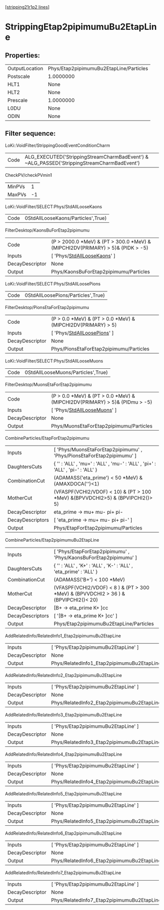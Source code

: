 [[stripping21r1p2 lines]](./stripping21r1p2-index)

# StrippingEtap2pipimumuBu2EtapLine

## Properties:

|                |                                         |
|----------------|-----------------------------------------|
| OutputLocation | Phys/Etap2pipimumuBu2EtapLine/Particles |
| Postscale      | 1.0000000                               |
| HLT1           | None                                    |
| HLT2           | None                                    |
| Prescale       | 1.0000000                               |
| L0DU           | None                                    |
| ODIN           | None                                    |

## Filter sequence:

LoKi::VoidFilter/StrippingGoodEventConditionCharm

|      |                                                                                            |
|------|--------------------------------------------------------------------------------------------|
| Code | ALG_EXECUTED('StrippingStreamCharmBadEvent') & ~ALG_PASSED('StrippingStreamCharmBadEvent') |

CheckPV/checkPVmin1

|        |     |
|--------|-----|
| MinPVs | 1   |
| MaxPVs | -1  |

LoKi::VoidFilter/SELECT:Phys/StdAllLooseKaons

|      |                                    |
|------|------------------------------------|
| Code | 0StdAllLooseKaons/Particles',True) |

FilterDesktop/KaonsBuForEtap2pipimumu

|                 |                                                                                     |
|-----------------|-------------------------------------------------------------------------------------|
| Code            | (P \> 2000.0 \*MeV) & (PT \> 300.0 \*MeV) & (MIPCHI2DV(PRIMARY) \> 5)& (PIDK \> -5) |
| Inputs          | [ 'Phys/[StdAllLooseKaons](./stripping21r1p2-commonparticles-stdallloosekaons)' ] |
| DecayDescriptor | None                                                                                |
| Output          | Phys/KaonsBuForEtap2pipimumu/Particles                                              |

LoKi::VoidFilter/SELECT:Phys/StdAllLoosePions

|      |                                    |
|------|------------------------------------|
| Code | 0StdAllLoosePions/Particles',True) |

FilterDesktop/PionsEtaForEtap2pipimumu

|                 |                                                                                     |
|-----------------|-------------------------------------------------------------------------------------|
| Code            | (P \> 0.0 \*MeV) & (PT \> 0.0 \*MeV) & (MIPCHI2DV(PRIMARY) \> 5)                    |
| Inputs          | [ 'Phys/[StdAllLoosePions](./stripping21r1p2-commonparticles-stdallloosepions)' ] |
| DecayDescriptor | None                                                                                |
| Output          | Phys/PionsEtaForEtap2pipimumu/Particles                                             |

LoKi::VoidFilter/SELECT:Phys/StdAllLooseMuons

|      |                                    |
|------|------------------------------------|
| Code | 0StdAllLooseMuons/Particles',True) |

FilterDesktop/MuonsEtaForEtap2pipimumu

|                 |                                                                                     |
|-----------------|-------------------------------------------------------------------------------------|
| Code            | (P \> 0.0 \*MeV) & (PT \> 0.0 \*MeV) & (MIPCHI2DV(PRIMARY) \> 5)& (PIDmu \> -5)     |
| Inputs          | [ 'Phys/[StdAllLooseMuons](./stripping21r1p2-commonparticles-stdallloosemuons)' ] |
| DecayDescriptor | None                                                                                |
| Output          | Phys/MuonsEtaForEtap2pipimumu/Particles                                             |

CombineParticles/EtapForEtap2pipimumu

|                  |                                                                                    |
|------------------|------------------------------------------------------------------------------------|
| Inputs           | [ 'Phys/MuonsEtaForEtap2pipimumu' , 'Phys/PionsEtaForEtap2pipimumu' ]            |
| DaughtersCuts    | { '' : 'ALL' , 'mu+' : 'ALL' , 'mu-' : 'ALL' , 'pi+' : 'ALL' , 'pi-' : 'ALL' }     |
| CombinationCut   | (ADAMASS('eta_prime') \< 50 \*MeV) & (AMAXDOCA('')\<1)                             |
| MotherCut        | (VFASPF(VCHI2/VDOF) \< 10) & (PT \> 100 \*MeV) &(BPVVDCHI2\>5) & (BPVIPCHI2()\> 5) |
| DecayDescriptor  | eta_prime -\> mu+ mu- pi+ pi-                                                      |
| DecayDescriptors | [ 'eta_prime -\> mu+ mu- pi+ pi-' ]                                              |
| Output           | Phys/EtapForEtap2pipimumu/Particles                                                |

CombineParticles/Etap2pipimumuBu2EtapLine

|                  |                                                                                         |
|------------------|-----------------------------------------------------------------------------------------|
| Inputs           | [ 'Phys/EtapForEtap2pipimumu' , 'Phys/KaonsBuForEtap2pipimumu' ]                      |
| DaughtersCuts    | { '' : 'ALL' , 'K+' : 'ALL' , 'K-' : 'ALL' , 'eta_prime' : 'ALL' }                      |
| CombinationCut   | (ADAMASS('B+') \< 100 \*MeV)                                                            |
| MotherCut        | (VFASPF(VCHI2/VDOF) \< 8 ) & (PT \> 300 \*MeV) & (BPVVDCHI2 \> 36 ) &(BPVIPCHI2()\< 20) |
| DecayDescriptor  | [B+ -\> eta_prime K+ ]cc                                                              |
| DecayDescriptors | [ '[B+ -\> eta_prime K+ ]cc' ]                                                      |
| Output           | Phys/Etap2pipimumuBu2EtapLine/Particles                                                 |

AddRelatedInfo/RelatedInfo1_Etap2pipimumuBu2EtapLine

|                 |                                                      |
|-----------------|------------------------------------------------------|
| Inputs          | [ 'Phys/Etap2pipimumuBu2EtapLine' ]                |
| DecayDescriptor | None                                                 |
| Output          | Phys/RelatedInfo1_Etap2pipimumuBu2EtapLine/Particles |

AddRelatedInfo/RelatedInfo2_Etap2pipimumuBu2EtapLine

|                 |                                                      |
|-----------------|------------------------------------------------------|
| Inputs          | [ 'Phys/Etap2pipimumuBu2EtapLine' ]                |
| DecayDescriptor | None                                                 |
| Output          | Phys/RelatedInfo2_Etap2pipimumuBu2EtapLine/Particles |

AddRelatedInfo/RelatedInfo3_Etap2pipimumuBu2EtapLine

|                 |                                                      |
|-----------------|------------------------------------------------------|
| Inputs          | [ 'Phys/Etap2pipimumuBu2EtapLine' ]                |
| DecayDescriptor | None                                                 |
| Output          | Phys/RelatedInfo3_Etap2pipimumuBu2EtapLine/Particles |

AddRelatedInfo/RelatedInfo4_Etap2pipimumuBu2EtapLine

|                 |                                                      |
|-----------------|------------------------------------------------------|
| Inputs          | [ 'Phys/Etap2pipimumuBu2EtapLine' ]                |
| DecayDescriptor | None                                                 |
| Output          | Phys/RelatedInfo4_Etap2pipimumuBu2EtapLine/Particles |

AddRelatedInfo/RelatedInfo5_Etap2pipimumuBu2EtapLine

|                 |                                                      |
|-----------------|------------------------------------------------------|
| Inputs          | [ 'Phys/Etap2pipimumuBu2EtapLine' ]                |
| DecayDescriptor | None                                                 |
| Output          | Phys/RelatedInfo5_Etap2pipimumuBu2EtapLine/Particles |

AddRelatedInfo/RelatedInfo6_Etap2pipimumuBu2EtapLine

|                 |                                                      |
|-----------------|------------------------------------------------------|
| Inputs          | [ 'Phys/Etap2pipimumuBu2EtapLine' ]                |
| DecayDescriptor | None                                                 |
| Output          | Phys/RelatedInfo6_Etap2pipimumuBu2EtapLine/Particles |

AddRelatedInfo/RelatedInfo7_Etap2pipimumuBu2EtapLine

|                 |                                                      |
|-----------------|------------------------------------------------------|
| Inputs          | [ 'Phys/Etap2pipimumuBu2EtapLine' ]                |
| DecayDescriptor | None                                                 |
| Output          | Phys/RelatedInfo7_Etap2pipimumuBu2EtapLine/Particles |
